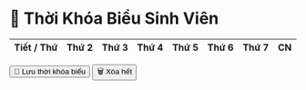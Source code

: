 <!-- index.html -->
<!DOCTYPE html>
<html lang="vi">
<head>
  <meta charset="UTF-8">
  <title>Thời Khóa Biểu Sinh Viên</title>
  <link rel="stylesheet" href="style.css">
</head>
<body>
  <h1>📅 Thời Khóa Biểu Sinh Viên</h1>
  <div class="table-container">
    <table id="timetable">
      <thead>
        <tr>
          <th>Tiết / Thứ</th>
          <th>Thứ 2</th>
          <th>Thứ 3</th>
          <th>Thứ 4</th>
          <th>Thứ 5</th>
          <th>Thứ 6</th>
          <th>Thứ 7</th>
          <th>CN</th>
        </tr>
      </thead>
      <tbody>
        <!-- 6 tiết mẫu, bạn có thể tăng thêm -->
        <script>
          for (let i = 1; i <= 6; i++) {
            document.write(`<tr>
              <td>Tiết ${i}</td>
              <td contenteditable="true" data-day="2" data-period="${i}"></td>
              <td contenteditable="true" data-day="3" data-period="${i}"></td>
              <td contenteditable="true" data-day="4" data-period="${i}"></td>
              <td contenteditable="true" data-day="5" data-period="${i}"></td>
              <td contenteditable="true" data-day="6" data-period="${i}"></td>
              <td contenteditable="true" data-day="7" data-period="${i}"></td>
              <td contenteditable="true" data-day="8" data-period="${i}"></td>
            </tr>`);
          }
        </script>
      </tbody>
    </table>
  </div>

  <button id="saveBtn">💾 Lưu thời khóa biểu</button>
  <button id="clearBtn">🗑 Xóa hết</button>

  <script src="script.js"></script>
</body>
</html>
